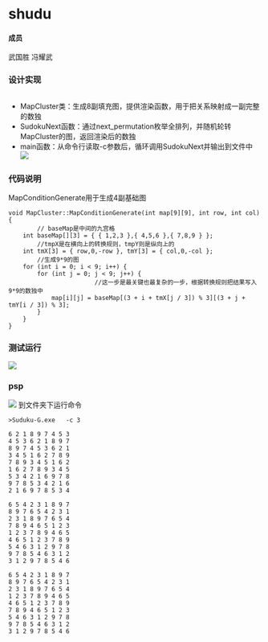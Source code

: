 

# shudu
#### 成员
武国胜
冯耀武
### 设计实现

![]()
* MapCluster类：生成8副填充图，提供渲染函数，用于把关系映射成一副完整的数独
* SudokuNext函数：通过next_permutation枚举全排列，并随机轮转MapCluster的图，返回渲染后的数独
* main函数：从命令行读取-c参数后，循环调用SudokuNext并输出到文件中
![](https://images2018.cnblogs.com/blog/1347932/201803/1347932-20180318171651947-461661944.png)


### 代码说明
MapConditionGenerate用于生成4副基础图
```
void MapCluster::MapConditionGenerate(int map[9][9], int row, int col)
{
        // baseMap是中间的九宫格
    int baseMap[][3] = { { 1,2,3 },{ 4,5,6 },{ 7,8,9 } };
        //tmpX是在横向上的转换规则，tmpY则是纵向上的
    int tmX[3] = { row,0,-row }, tmY[3] = { col,0,-col };
        //生成9*9的图
    for (int i = 0; i < 9; i++) {
        for (int j = 0; j < 9; j++) {
                        //这一步是最关键也最复杂的一步，根据转换规则把结果写入9*9的数独中
            map[i][j] = baseMap[(3 + i + tmX[j / 3]) % 3][(3 + j + tmY[i / 3]) % 3];
        }
    }
}
```
### 测试运行
![](https://images2018.cnblogs.com/blog/1347932/201803/1347932-20180318171738578-1463165666.png)


### psp
![](https://images2018.cnblogs.com/blog/1347932/201803/1347932-20180318171826207-1355132855.png)
到文件夹下运行命令
```
>Suduku-G.exe   -c 3
```
```
6 2 1 8 9 7 4 5 3
4 5 3 6 2 1 8 9 7
8 9 7 4 5 3 6 2 1
3 4 5 1 6 2 7 8 9
7 8 9 3 4 5 1 6 2
1 6 2 7 8 9 3 4 5
5 3 4 2 1 6 9 7 8
9 7 8 5 3 4 2 1 6
2 1 6 9 7 8 5 3 4

6 5 4 2 3 1 8 9 7
8 9 7 6 5 4 2 3 1
2 3 1 8 9 7 6 5 4
7 8 9 4 6 5 1 2 3
1 2 3 7 8 9 4 6 5
4 6 5 1 2 3 7 8 9
5 4 6 3 1 2 9 7 8
9 7 8 5 4 6 3 1 2
3 1 2 9 7 8 5 4 6

6 5 4 2 3 1 8 9 7
8 9 7 6 5 4 2 3 1
2 3 1 8 9 7 6 5 4
1 2 3 7 8 9 4 6 5
4 6 5 1 2 3 7 8 9
7 8 9 4 6 5 1 2 3
5 4 6 3 1 2 9 7 8
9 7 8 5 4 6 3 1 2
3 1 2 9 7 8 5 4 6
```
